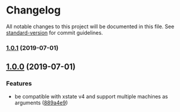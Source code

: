 # Changelog

All notable changes to this project will be documented in this file. See [standard-version](https://github.com/conventional-changelog/standard-version) for commit guidelines.

### [1.0.1](https://github.com/chungchiehlun/redux-statechart/compare/v1.0.0...v1.0.1) (2019-07-01)

## [1.0.0](https://github.com/chungchiehlun/redux-statechart/compare/v0.1.0...v1.0.0) (2019-07-01)

### Features

- be compatible with xstate v4 and support multiple machines as arguments ([889a4e9](https://github.com/chungchiehlun/redux-statechart/commit/889a4e9))

